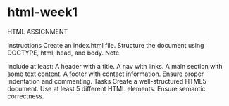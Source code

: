 # html-week1
HTML ASSIGNMENT 

Instructions
Create an index.html file.
Structure the document using DOCTYPE, html, head, and body.
Note

Include at least:
A header with a title.
A nav with links.
A main section with some text content.
A footer with contact information. Ensure proper indentation and commenting.
Tasks
Create a well-structured HTML5 document.
Use at least 5 different HTML elements.
Ensure semantic correctness.
